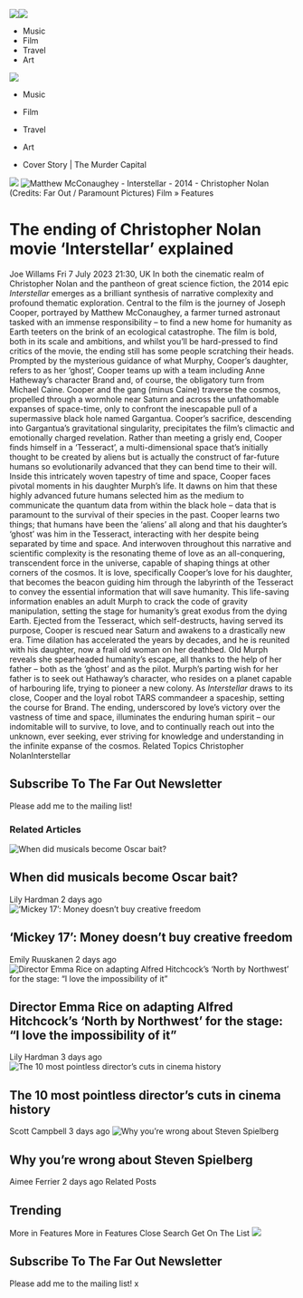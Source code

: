 ![](https://faroutmagazine.co.uk/wp-content/themes/far-out-magazine/logo/faroutmagazine.co.uk/minimal-logo.svg?ver=1.1.30)![](https://faroutmagazine.co.uk/wp-content/themes/far-out-magazine/logo/faroutmagazine.co.uk/plain-logo.svg?ver=1.1.30)
  * Music
  * Film
  * Travel
  * Art


![](https://faroutmagazine.co.uk/wp-content/themes/far-out-magazine/logo/faroutmagazine.co.uk/sticky-logo.svg?ver=1.1.30)
  * Music
  * Film
  * Travel
  * Art


  * Cover Story | The Murder Capital


![](https://faroutmagazine.co.uk/wp-content/themes/far-out-magazine/logo/faroutmagazine.co.uk/homepage-logo.svg?ver=1.1.30)
![Matthew McConaughey - Interstellar - 2014 - Christopher Nolan](https://faroutmagazine.co.uk/static/uploads/1/2023/07/Matthew-McConaughey-Interstellar-2014-Christopher-Nolan-Far-Out-Magazine-F-1140x855.jpg)
(Credits: Far Out / Paramount Pictures)
Film » Features
# The ending of Christopher Nolan movie ‘Interstellar’ explained
Joe Willams
Fri 7 July 2023 21:30, UK
In both the cinematic realm of Christopher Nolan and the pantheon of great science fiction, the 2014 epic  _Interstellar_ emerges as a brilliant synthesis of narrative complexity and profound thematic exploration. 
Central to the film is the journey of Joseph Cooper, portrayed by Matthew McConaughey, a farmer turned astronaut tasked with an immense responsibility – to find a new home for humanity as Earth teeters on the brink of an ecological catastrophe. The film is bold, both in its scale and ambitions, and whilst you’ll be hard-pressed to find critics of the movie, the ending still has some people scratching their heads.
Prompted by the mysterious guidance of what Murphy, Cooper’s daughter, refers to as her ‘ghost’, Cooper teams up with a team including Anne Hatheway’s character Brand and, of course, the obligatory turn from Michael Caine. Cooper and the gang (minus Caine) traverse the cosmos, propelled through a wormhole near Saturn and across the unfathomable expanses of space-time, only to confront the inescapable pull of a supermassive black hole named Gargantua. 
Cooper’s sacrifice, descending into Gargantua’s gravitational singularity, precipitates the film’s climactic and emotionally charged revelation. Rather than meeting a grisly end, Cooper finds himself in a ‘Tesseract’, a multi-dimensional space that’s initially thought to be created by aliens but is actually the construct of far-future humans so evolutionarily advanced that they can bend time to their will.
Inside this intricately woven tapestry of time and space, Cooper faces pivotal moments in his daughter Murph’s life. It dawns on him that these highly advanced future humans selected him as the medium to communicate the quantum data from within the black hole – data that is paramount to the survival of their species in the past. Cooper learns two things; that humans have been the ‘aliens’ all along and that his daughter’s ‘ghost’ was him in the Tesseract, interacting with her despite being separated by time and space. And interwoven throughout this narrative and scientific complexity is the resonating theme of love as an all-conquering, transcendent force in the universe, capable of shaping things at other corners of the cosmos. 
It is love, specifically Cooper’s love for his daughter, that becomes the beacon guiding him through the labyrinth of the Tesseract to convey the essential information that will save humanity. This life-saving information enables an adult Murph to crack the code of gravity manipulation, setting the stage for humanity’s great exodus from the dying Earth. Ejected from the Tesseract, which self-destructs, having served its purpose, Cooper is rescued near Saturn and awakens to a drastically new era. 
Time dilation has accelerated the years by decades, and he is reunited with his daughter, now a frail old woman on her deathbed. Old Murph reveals she spearheaded humanity’s escape, all thanks to the help of her father – both as the ‘ghost’ and as the pilot. Murph’s parting wish for her father is to seek out Hathaway’s character, who resides on a planet capable of harbouring life, trying to pioneer a new colony.
As _Interstellar_ draws to its close, Cooper and the loyal robot TARS commandeer a spaceship, setting the course for Brand. The ending, underscored by love’s victory over the vastness of time and space, illuminates the enduring human spirit – our indomitable will to survive, to love, and to continually reach out into the unknown, ever seeking, ever striving for knowledge and understanding in the infinite expanse of the cosmos.
Related Topics
Christopher NolanInterstellar
## Subscribe To The Far Out Newsletter
Please add me to the mailing list!
### Related Articles
![When did musicals become Oscar bait?](https://faroutmagazine.co.uk/static/uploads/1/2025/03/When-did-musicals-become-Oscar-bait-Opinion-2025-Far-Out-Magazine-750x563.jpg)
## When did musicals become Oscar bait?
Lily Hardman
2 days ago
![‘Mickey 17’: Money doesn’t buy creative freedom](https://faroutmagazine.co.uk/static/uploads/1/2025/03/Mickey-17-Money-doesnt-buy-creative-freedom-2025-Far-Out-Magazine-750x563.jpg)
## ‘Mickey 17’: Money doesn’t buy creative freedom
Emily Ruuskanen
2 days ago
![Director Emma Rice on adapting Alfred Hitchcock’s ‘North by Northwest’ for the stage: “I love the impossibility of it”](https://faroutmagazine.co.uk/static/uploads/1/2025/03/Director-Emma-Rice-on-adapting-Alfred-Hitchcocks-North-by-Northwest-for-the-stage-22I-love-the-impossibility-of-it22-2025-Far-Out-Magazine-750x563.jpg)
## Director Emma Rice on adapting Alfred Hitchcock’s ‘North by Northwest’ for the stage: “I love the impossibility of it”
Lily Hardman
3 days ago
![The 10 most pointless director’s cuts in cinema history](https://faroutmagazine.co.uk/static/uploads/1/2025/03/The-10-most-pointless-directors-cuts-in-cinema-history-Far-Out-Magazine-750x563.jpg)
## The 10 most pointless director’s cuts in cinema history
Scott Campbell
3 days ago
![Why you’re wrong about Steven Spielberg](https://faroutmagazine.co.uk/static/uploads/1/2024/07/Steven-Spielberg-Director-2023-Far-Out-Magazine-F-750x563.jpg)
## Why you’re wrong about Steven Spielberg
Aimee Ferrier
2 days ago
Related Posts
## Trending
More in Features
More in Features
Close
Search
Get On The List
![](https://faroutmagazine.co.uk/static/uploads/1/2025/02/newsletter.jpg)
## Subscribe To The Far Out Newsletter
Please add me to the mailing list!
x
